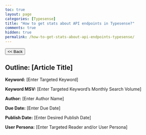 ```yaml
---
toc: true
layout: page
categories: [Typesense]
title: "How to get stats about API endpoints in Typesense?"
comments: true
hidden: true
permalink: /how-to-get-stats-about-api-endpoints-typesense/
---
```


<button class="back-button" onclick="window.history.back()"><< Back</button>

## Outline: [Article Title]

**Keyword:** [Enter Targeted Keyword]

**Keyword MSV:** [Enter Targeted Keyword’s Monthly Search Volume]

**Author:** [Enter Author Name]

**Due Date:** [Enter Due Date]

**Publish Date:** [Enter Desired Publish Date]

**User Persona:** [Enter Targeted Reader and/or User Persona]

<br>
